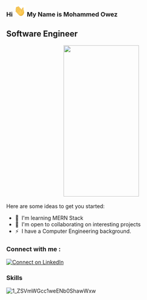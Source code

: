 ### Hi <img src="https://github.com/AkashSingh3031/AkashSingh3031/blob/main/images/Hi.gif" width="30px" height="30px" style="max-width:100%;"> My Name is Mohammed Owez 

Software Engineer
-------------------

<p align="center">  <img src="![1_ZSVmWGcc1weENb0ShawWxw](https://user-images.githubusercontent.com/59692344/172132065-fec22f44-0edf-4a53-8135-e7da65148b0f.gif)" height="400px" width="200px"> </p>

Here are some ideas to get you started:

* 🧠  I'm learning MERN Stack
* 🤝  I'm open to collaborating on interesting projects
* ⚡  I have a Computer Engineering background.

### Connect with me :
[![Connect on LinkedIn](https://img.shields.io/badge/-Linkedin-0e76a8?style=flat&amp;labelColor=white&amp;logo=linkedin&amp;logoColor=0e76a8)](
https://www.linkedin.com/in/mohammed-owez-217740172/)

### Skills 


![1_ZSVmWGcc1weENb0ShawWxw](https://user-images.githubusercontent.com/59692344/172132315-c69c47d0-4add-4af6-bfc1-203e2656d27b.gif)
